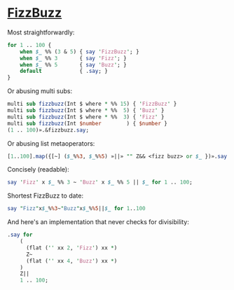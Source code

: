 [1]: https://rosettacode.org/wiki/FizzBuzz

# [FizzBuzz][1]

Most straightforwardly:

```perl
for 1 .. 100 {
    when $_ %% (3 & 5) { say 'FizzBuzz'; }
    when $_ %% 3       { say 'Fizz'; }
    when $_ %% 5       { say 'Buzz'; }
    default            { .say; }
}
```


Or abusing multi subs:

```perl
multi sub fizzbuzz(Int $ where * %% 15) { 'FizzBuzz' }
multi sub fizzbuzz(Int $ where * %%  5) { 'Buzz' }
multi sub fizzbuzz(Int $ where * %%  3) { 'Fizz' }
multi sub fizzbuzz(Int $number        ) { $number }
(1 .. 100)».&fizzbuzz.say;
```


Or abusing list metaoperators:

```perl
[1..100].map({[~] ($_%%3, $_%%5) »||» "" Z&& <fizz buzz> or $_ })».say
```


Concisely (readable):

```perl
say 'Fizz' x $_ %% 3 ~ 'Buzz' x $_ %% 5 || $_ for 1 .. 100;
```


Shortest FizzBuzz to date:

```perl
say "Fizz"x$_%%3~"Buzz"x$_%%5||$_ for 1..100
```


And here's an implementation that never checks for divisibility:

```perl
.say for
    (
      (flat ('' xx 2, 'Fizz') xx *)
      Z~
      (flat ('' xx 4, 'Buzz') xx *)
    )
    Z||
    1 .. 100;
```